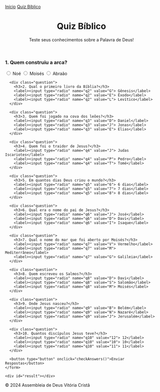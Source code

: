 <!DOCTYPE html>
<html lang="pt-BR">
<head>
  <meta charset="UTF-8" />
  <meta name="viewport" content="width=device-width, initial-scale=1.0" />
  <title>Quiz Bíblico - AD Vitória Cristã</title>
  <link rel="stylesheet" href="style.css" />
</head>
<body>
  <nav>
    <a href="index.html">Início</a>
    <a href="quiz.html">Quiz Bíblico</a>
  </nav>

  <header>
    <h1>Quiz Bíblico</h1>
    <p>Teste seus conhecimentos sobre a Palavra de Deus!</p>
  </header>

  <section>
    <form id="quizForm">
      <div class="question">
        <h3>1. Quem construiu a arca?</h3>
        <label><input type="radio" name="q1" value="N"> Noé</label>
        <label><input type="radio" name="q1" value="M"> Moisés</label>
        <label><input type="radio" name="q1" value="A"> Abraão</label>
      </div>

      <div class="question">
        <h3>2. Qual o primeiro livro da Bíblia?</h3>
        <label><input type="radio" name="q2" value="G"> Gênesis</label>
        <label><input type="radio" name="q2" value="E"> Êxodo</label>
        <label><input type="radio" name="q2" value="L"> Levítico</label>
      </div>

      <div class="question">
        <h3>3. Quem foi jogado na cova dos leões?</h3>
        <label><input type="radio" name="q3" value="D"> Daniel</label>
        <label><input type="radio" name="q3" value="J"> Jonas</label>
        <label><input type="radio" name="q3" value="E"> Elias</label>
      </div>

      <div class="question">
        <h3>4. Quem foi o traidor de Jesus?</h3>
        <label><input type="radio" name="q4" value="J"> Judas Iscariotes</label>
        <label><input type="radio" name="q4" value="P"> Pedro</label>
        <label><input type="radio" name="q4" value="T"> Tomé</label>
      </div>

      <div class="question">
        <h3>5. Em quantos dias Deus criou o mundo?</h3>
        <label><input type="radio" name="q5" value="6"> 6 dias</label>
        <label><input type="radio" name="q5" value="7"> 7 dias</label>
        <label><input type="radio" name="q5" value="8"> 8 dias</label>
      </div>

      <div class="question">
        <h3>6. Qual era o nome do pai de Jesus?</h3>
        <label><input type="radio" name="q6" value="J"> José</label>
        <label><input type="radio" name="q6" value="D"> Davi</label>
        <label><input type="radio" name="q6" value="I"> Isaque</label>
      </div>

      <div class="question">
        <h3>7. Qual o nome do mar que foi aberto por Moisés?</h3>
        <label><input type="radio" name="q7" value="V"> Vermelho</label>
        <label><input type="radio" name="q7" value="M"> Mediterrâneo</label>
        <label><input type="radio" name="q7" value="G"> Galileia</label>
      </div>

      <div class="question">
        <h3>8. Quem escreveu os Salmos?</h3>
        <label><input type="radio" name="q8" value="D"> Davi</label>
        <label><input type="radio" name="q8" value="S"> Salomão</label>
        <label><input type="radio" name="q8" value="M"> Moisés</label>
      </div>

      <div class="question">
        <h3>9. Onde Jesus nasceu?</h3>
        <label><input type="radio" name="q9" value="B"> Belém</label>
        <label><input type="radio" name="q9" value="N"> Nazaré</label>
        <label><input type="radio" name="q9" value="J"> Jerusalém</label>
      </div>

      <div class="question">
        <h3>10. Quantos discípulos Jesus teve?</h3>
        <label><input type="radio" name="q10" value="12"> 12</label>
        <label><input type="radio" name="q10" value="10"> 10</label>
        <label><input type="radio" name="q10" value="11"> 11</label>
      </div>

      <button type="button" onclick="checkAnswers()">Enviar Respostas</button>
    </form>

    <div id="result"></div>
  </section>

  <footer>
    <p>&copy; 2024 Assembleia de Deus Vitória Cristã</p>
  </footer>

  <script>
    function checkAnswers() {
      const answers = {
        q1: 'N', q2: 'G', q3: 'D', q4: 'J', q5: '6',
        q6: 'J', q7: 'V', q8: 'D', q9: 'B', q10: '12'
      };
      let score = 0;
      for (let key in answers) {
        const selected = document.querySelector(`input[name="${key}"]:checked`);
        if (selected && selected.value === answers[key]) score++;
      }

      let feedback = '';
      if (score === 10) {
        feedback = 'Excelente! Você conhece muito bem a Bíblia!';
      } else if (score >= 7) {
        feedback = 'Muito bem! Você tem um bom conhecimento bíblico.';
      } else if (score >= 4) {
        feedback = 'Bom esforço! Continue estudando a Palavra de Deus.';
      } else {
        feedback = 'Continue estudando! A Bíblia é fonte de sabedoria.';
      }

      document.getElementById('result').innerHTML = `<h2>Você acertou ${score} de 10 perguntas.</h2><p>${feedback}</p>`;
    }
  </script>
</body>
</html>
